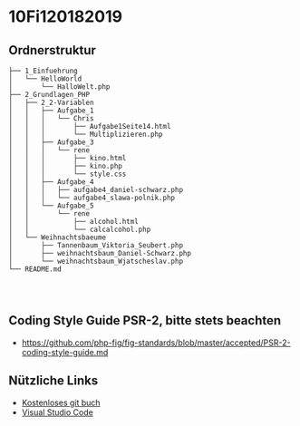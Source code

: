 ﻿# 10Fi120182019

## Ordnerstruktur
```
├── 1_Einfuehrung
│   └── HelloWorld
│       └── HalloWelt.php
├── 2_Grundlagen_PHP
│   ├── 2_2-Variablen
│   │   ├── Aufgabe_1
│   │   │   └── Chris
│   │   │       ├── Aufgabe1Seite14.html
│   │   │       └── Multiplizieren.php
│   │   ├── Aufgabe_3
│   │   │   └── rene
│   │   │       ├── kino.html
│   │   │       ├── kino.php
│   │   │       └── style.css
│   │   ├── Aufgabe_4
│   │   │   ├── aufgabe4_daniel-schwarz.php
│   │   │   └── aufgabe4_slawa-polnik.php
│   │   └── Aufgabe_5
│   │       └── rene
│   │           ├── alcohol.html
│   │           └── calcalcohol.php
│   └── Weihnachtsbaeume
│       ├── Tannenbaum_Viktoria_Seubert.php
│       ├── weihnachtsbaum_Daniel-Schwarz.php
│       └── weihnachtsbaum_Wjatscheslav.php
└── README.md




```

## Coding Style Guide PSR-2, bitte stets beachten
* https://github.com/php-fig/fig-standards/blob/master/accepted/PSR-2-coding-style-guide.md

## Nützliche Links
* [Kostenloses git buch](https://git-scm.com/book/de/v2)
* [Visual Studio Code](https://code.visualstudio.com/)

